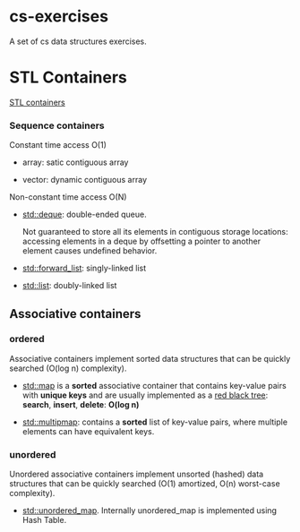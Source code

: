 # cs-exercises
A set of cs data structures exercises.

# STL Containers
[STL containers](http://www.cplusplus.com/reference/stl/)

### Sequence containers

Constant time access O(1)

* array: satic contiguous array  

* vector: dynamic contiguous array 

Non-constant time access O(N)

* [std::deque](http://www.cplusplus.com/reference/deque/deque/): double-ended queue.

    Not guaranteed to store all its elements in contiguous storage locations: accessing elements in a deque by offsetting a   pointer to another element causes undefined behavior.


* [std::forward_list](http://en.cppreference.com/w/cpp/container/forward_list): singly-linked list

* [std::list](http://en.cppreference.com/w/cpp/container/list): doubly-linked list 


## Associative containers

### **ordered**

Associative containers implement sorted data structures that can be quickly searched (O(log n) complexity).

* [std::map](http://en.cppreference.com/w/cpp/container/map)  is a **sorted** associative container that contains key-value pairs with **unique keys** and are usually implemented as a [red black tree](https://en.wikipedia.org/wiki/Red%E2%80%93black_tree): **search**, **insert**, **delete**: **O(log n)**

* [std::multipmap](http://en.cppreference.com/w/cpp/container/multimap): contains a **sorted** list of key-value pairs, 
where multiple elements can have equivalent keys.

### **unordered**

Unordered associative containers implement unsorted (hashed) data structures that can be quickly searched (O(1) amortized, O(n) worst-case complexity).

* [std::unordered_map](http://www.cplusplus.com/reference/unordered_map/unordered_map/). Internally unordered_map is implemented using Hash Table.
